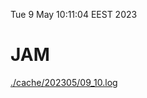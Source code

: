 Tue  9 May 10:11:04 EEST 2023
# JAM
<a href='./cache/202305/09_10.log'>./cache/202305/09_10.log</a>
